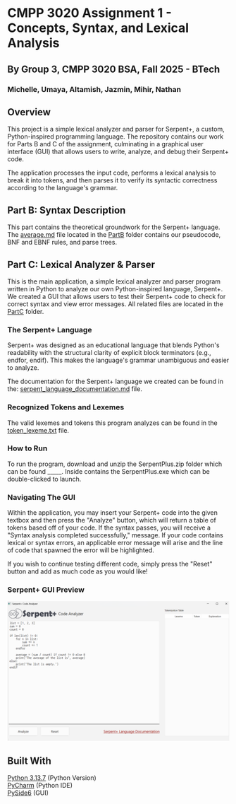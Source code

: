 # CMPP 3020 Assignment 1 - Concepts, Syntax, and Lexical Analysis
## By Group 3, CMPP 3020 BSA, Fall 2025 - BTech
### Michelle, Umaya, Altamish, Jazmin, Mihir, Nathan

## Overview
This project is a simple lexical analyzer and parser for Serpent+, a custom, Python-inspired programming language. The repository contains our work for Parts B and C of the assignment, culminating in a graphical user interface (GUI) that allows users to write, analyze, and debug their Serpent+ code.

The application processes the input code, performs a lexical analysis to break it into tokens, and then parses it to verify its syntactic correctness according to the language's grammar.

## Part B: Syntax Description
This part contains the theoretical groundwork for the Serpent+ language. The [average.md](https://github.com/michellealzola/CMP3020_Assignment01_Group03/blob/0601e776ad271492fe6830a901bbb514a0068cf0/PartB/average.md)
file located in the [PartB](https://github.com/michellealzola/CMP3020_Assignment01_Group03/blob/0601e776ad271492fe6830a901bbb514a0068cf0/PartB) folder contains our pseudocode, BNF and EBNF rules, and parse trees.

## Part C: Lexical Analyzer & Parser
This is the main application, a simple lexical analyzer and parser program written in Python to analyze our own Python-inspired language, Serpent+. We created a GUI that allows users to test their Serpent+ code to check for correct syntax and view error messages. All related files are located in the [PartC](https://github.com/michellealzola/CMP3020_Assignment01_Group03/blob/4f30f089707ceb49d89eeb7685bf98a4136f7101/PartC) folder.

### The Serpent+ Language
Serpent+ was designed as an educational language that blends Python's readability with the structural clarity of explicit block terminators (e.g., endfor, endif). This makes the language's grammar unambiguous and easier to analyze.

The documentation for the Serpent+ language we created can be found in the: [serpent_language_documentation.md](https://github.com/michellealzola/CMP3020_Assignment01_Group03/blob/master/PartC/serpent_language_documentation.md) file.
### Recognized Tokens and Lexemes
The valid lexemes and tokens this program analyzes can be found in the [token_lexeme.txt](https://github.com/michellealzola/CMP3020_Assignment01_Group03/blob/4f30f089707ceb49d89eeb7685bf98a4136f7101/PartC/token_lexeme.txt) 
file. 

### How to Run
To run the program, download and unzip the SerpentPlus.zip folder which can be found _____. Inside contains the SerpentPlus.exe which can be double-clicked to launch.

### Navigating The GUI
Within the application, you may insert your Serpent+ code into the given textbox and then press the "Analyze" button, which will return a table of tokens based off of your code. If the syntax passes, you will receive a "Syntax analysis completed successfully," message. 
If your code contains lexical or syntax errors, an applicable error message will arise and the line of code that spawned the error will be highlighted.

If you wish to continue testing different code, simply press the "Reset" button and add as much code as you would like!

### Serpent+ GUI Preview
![SerpentPlusGUI_Screenshot.png](SerpentPlusGUI_Screenshot.png)

## Built With
[Python 3.13.7](https://www.python.org/downloads/release/python-3137/) (Python Version)\
[PyCharm](https://www.jetbrains.com/pycharm/) (Python IDE)\
[PySide6](https://pypi.org/project/PySide6/) (GUI)
